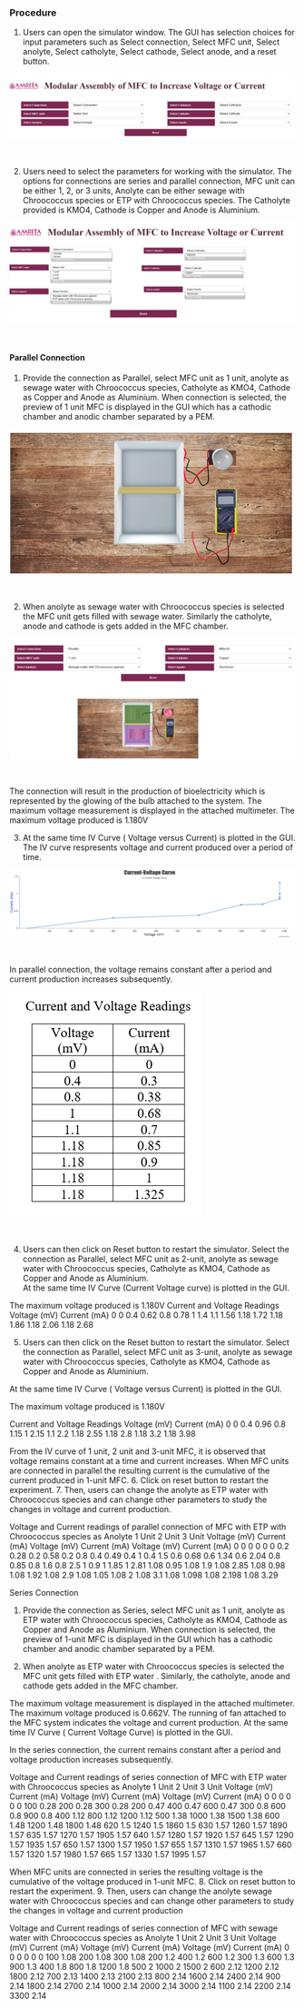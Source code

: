 ### Procedure

1.	Users can open the simulator window. The GUI has selection choices for input parameters such as  Select connection, Select MFC unit, Select anolyte, Select catholyte, Select cathode, Select anode, and a reset button.


<img src="images/21.png" title="" />

&nbsp;
 
2.	Users need to select the parameters for working with the simulator. The options for connections are series and parallel connection, MFC unit can be either 1, 2, or 3 units, Anolyte can be either sewage with Chroococcus species or ETP with Chroococcus species. The Catholyte provided is KMO4, Cathode is Copper and Anode is Aluminium. 

<img src="images/22.png" title="" />

&nbsp;
 
 
#### Parallel Connection


1.	Provide the connection as Parallel, select MFC unit as 1 unit, anolyte as sewage water with Chroococcus species, Catholyte as KMO4, Cathode as Copper and Anode as Aluminium. When connection is selected, the preview of 1 unit MFC is displayed in the GUI which has a cathodic chamber and anodic chamber separated by a PEM. 

<img src="images/23.png" title="" />

&nbsp;
  

2.	When anolyte as sewage water with Chroococcus species is selected the MFC unit gets filled with sewage water. Similarly the catholyte, anode and cathode is gets added in the MFC chamber. 


<img src="images/4.png" title="" />

&nbsp;
 
The connection will result in the production of bioelectricity which is represented by the glowing of the bulb attached to the system. The maximum voltage measurement is displayed in the attached multimeter. The maximum voltage produced is 1.180V


3.	At the same time IV Curve ( Voltage versus Current) is plotted in the GUI. The IV curve respresents voltage and current produced over a period of time.


<img src="images/5.png" title="" />

&nbsp;
 
 
In parallel connection, the voltage remains constant after a period and current production increases subsequently.

<img src="images/6.png" title="" />

&nbsp;
 

4.	Users can then click on Reset button to restart the simulator. Select the connection as Parallel, select MFC unit as 2-unit, anolyte as sewage water with Chroococcus species, Catholyte as KMO4, Cathode as Copper and Anode as Aluminium.  
At the same time IV Curve (Current Voltage curve) is plotted in the GUI.

 
The maximum voltage produced is 1.180V
Current and Voltage Readings
Voltage (mV)	Current
(mA)
0	0
0.4	0.62
0.8	0.78
1	1.4
1.1	1.56
1.18	1.72
1.18	1.86
1.18	2.06
1.18	2.68

5.	Users can then click on the Reset button to restart the simulator. Select the connection as Parallel, select MFC unit as 3-unit, anolyte as sewage water with Chroococcus species, Catholyte as KMO4, Cathode as Copper and Anode as Aluminium. 
 
At the same time IV Curve ( Voltage versus Current) is plotted in the GUI.


The maximum voltage produced is 1.180V

 

Current and Voltage Readings
Voltage (mV)	Current
(mA)
0	0
0.4	0.96
0.8	1.15
1	2.15
1.1	2.2
1.18	2.55
1.18	2.8
1.18	3.2
1.18	3.98

From the IV curve of 1 unit, 2 unit and 3-unit MFC, it is observed that voltage remains constant at a time and current increases. When MFC units are connected in parallel the resulting current is the cumulative of the current produced in 1-unit MFC. 
6.	Click on reset button to restart the experiment.
7.	Then, users can change the anolyte as ETP water with Chroococcus species and can change other parameters to study the changes in voltage and current production.







Voltage and Current readings of parallel connection of MFC with ETP with Chroococcus species as Anolyte
1 Unit	2 Unit	3 Unit
Voltage (mV)	Current
(mA)	Voltage
(mV)	Current
(mA)	Voltage
(mV)	Current
(mA)
0	0	0	0	0	0
0.2	0.28	0.2	0.58	0.2	0.8
0.4	0.49	0.4	1	0.4	1.5
0.6	0.68	0.6	1.34	0.6	2.04
0.8	0.85	0.8	1.6	0.8	2.5
1	0.9	1	1.85	1	2.81
1.08	0.95	1.08	1.9	1.08	2.85
1.08	0.98	1.08	1.92	1.08	2.9
1.08	1.05	1.08	2	1.08	3.1
1.08	1.098	1.08	2.198	1.08	3.29

Series Connection
1.	Provide the connection as Series, select MFC unit as 1 unit, anolyte as ETP water with Chroococcus species, Catholyte as KMO4, Cathode as Copper and Anode as Aluminium. When connection is selected, the preview of 1-unit MFC is displayed in the GUI which has a cathodic chamber and anodic chamber separated by a PEM. 
 

2.	When anolyte as ETP water with Chroococcus species is selected the MFC unit gets filled with ETP water . Similarly, the catholyte, anode and cathode gets added in the MFC chamber.
 
The maximum voltage measurement is displayed in the attached multimeter. The maximum voltage produced is 0.662V. The running of fan attached to the MFC system indicates the voltage and current production. 
At the same time IV Curve ( Current Voltage Curve) is plotted in the GUI.

 
In the series connection, the current remains constant after a period and voltage production increases subsequently.
 

Voltage and Current readings of series connection of MFC with ETP water with Chroococcus species as Anolyte
1 Unit	2 Unit	3 Unit
Voltage (mV)	Current
(mA)	Voltage
(mV)	Current
(mA)	Voltage
(mV)	Current
(mA)
0	0	0	0	0	0
100	0.28	200	0.28	300	0.28
200	0.47	400	0.47	600	0.47
300	0.8	600	0.8	900	0.8
400	1.12	800	1.12	1200	1.12
500	1.38	1000	1.38	1500	1.38
600	1.48	1200	1.48	1800	1.48
620	1.5	1240	1.5	1860	1.5
630	1.57	1260	1.57	1890	1.57
635	1.57	1270	1.57	1905	1.57
640	1.57	1280	1.57	1920	1.57
645	1.57	1290	1.57	1935	1.57
650	1.57	1300	1.57	1950	1.57
655	1.57	1310	1.57	1965	1.57
660	1.57	1320	1.57	1980	1.57
665	1.57	1330	1.57	1995	1.57

When MFC units are connected in series the resulting voltage is the cumulative of the voltage produced in 1-unit MFC. 
8.	Click on reset button to restart the experiment.
9.	Then, users can change the anolyte sewage water with Chroococcus species and can change other parameters to study the changes in voltage and current production
 

Voltage and Current readings of series connection of MFC with sewage water with Chroococcus species as Anolyte
1 Unit	2 Unit	3 Unit
Voltage (mV)	Current
(mA)	Voltage
(mV)	Current
(mA)	Voltage
(mV)	Current
(mA)
0
	0	0	0	0	0
100	1.08	200	1.08	300	1.08
200	1.2	400	1.2	600	1.2
300	1.3	600	1.3	900	1.3
400	1.8	800	1.8	1200	1.8
500	2	1000	2	1500	2
600	2.12	1200	2.12	1800	2.12
700	2.13	1400	2.13	2100	2.13
800	2.14	1600	2.14	2400	2.14
900	2.14	1800	2.14	2700	2.14
1000	2.14	2000	2.14	3000	2.14
1100	2.14	2200	2.14	3300	2.14

